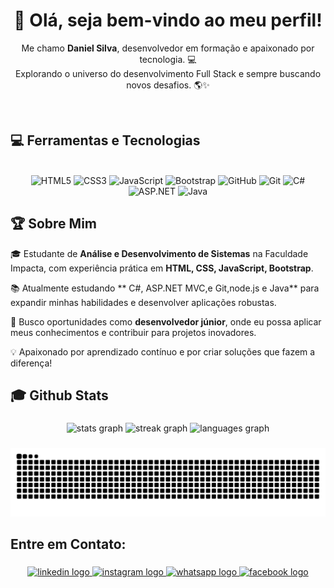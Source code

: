 
<h1 align="center">🚀 Olá, seja bem-vindo ao meu perfil!</h1>

<p align="center">
  Me chamo <strong>Daniel Silva</strong>, desenvolvedor em formação e apaixonado por tecnologia. 💻<br>
  Explorando o universo do desenvolvimento Full Stack e sempre buscando novos desafios. 🌎✨
</p>
<br>
<h2 align="left">💻 Ferramentas e Tecnologias</h2>
<br>


<div align="center">
  <img src="https://img.shields.io/badge/HTML5-E34F26?logo=html5&logoColor=white&style=for-the-badge" height="35" alt="HTML5" />
  <img src="https://img.shields.io/badge/CSS3-1572B6?logo=css3&logoColor=white&style=for-the-badge" height="35" alt="CSS3" />
  <img src="https://img.shields.io/badge/JavaScript-F7DF1E?logo=javascript&logoColor=black&style=for-the-badge" height="35" alt="JavaScript" />
  <img src="https://img.shields.io/badge/Bootstrap-7952B3?logo=bootstrap&logoColor=white&style=for-the-badge" height="35" alt="Bootstrap" />
  <img src="https://img.shields.io/badge/GitHub-181717?logo=github&logoColor=white&style=for-the-badge" height="35" alt="GitHub" />
  <img src="https://img.shields.io/badge/Git-F05032?logo=git&logoColor=white&style=for-the-badge" height="35" alt="Git" />
  <img src="https://img.shields.io/badge/C%23-239120?logo=csharp&logoColor=white&style=for-the-badge" height="35" alt="C#" />
  <img src="https://img.shields.io/badge/ASP.NET-512BD4?logo=dotnet&logoColor=white&style=for-the-badge" height="35" alt="ASP.NET" />
  <img src="https://img.shields.io/badge/Java-007396?logo=java&logoColor=white&style=for-the-badge" height="35" alt="Java" />
 
</div>

###

## 🏆 Sobre Mim

🎓 Estudante de <strong>Análise e Desenvolvimento de Sistemas</strong> na Faculdade Impacta, com experiência prática em **HTML, CSS, JavaScript, Bootstrap**.  

📚 Atualmente estudando **  C#, ASP.NET MVC,e Git,node.js e Java** para expandir minhas habilidades e desenvolver aplicações robustas.  

🚀 Busco oportunidades como **desenvolvedor júnior**, onde eu possa aplicar meus conhecimentos e contribuir para projetos inovadores.  

💡 Apaixonado por aprendizado contínuo e por criar soluções que fazem a diferença!

<h2 align="left">🎓 Github Stats</h2>

###

<div align="center">
  <img src="https://github-readme-stats.vercel.app/api?username=danielsilva&hide_title=false&hide_rank=false&show_icons=true&include_all_commits=true&count_private=true&disable_animations=false&theme=prussian&locale=en&hide_border=false" height="150" alt="stats graph"  />
  <img src="https://streak-stats.demolab.com?user=danielsilva&locale=en&mode=daily&theme=prussian&hide_border=false&border_radius=5" height="146" alt="streak graph"  />
  <img src="https://github-readme-stats.vercel.app/api/top-langs?username=danielsilva&locale=en&hide_title=false&layout=compact&card_width=320&langs_count=5&theme=prussian&hide_border=false" height="150" alt="languages graph"  />
</div>

###

<img src="https://github.com/danielps98/danielps98/blob/main/snake.svg">

###

<h2 align="left">Entre em Contato:</h2>

###

<div align="center ">
  <a href="https://www.linkedin.com/in/daniel-pds-285181211/" target="_blank">
    <img src="https://img.shields.io/static/v1?message=LinkedIn&logo=linkedin&label=&color=0077B5&logoColor=white&labelColor=&style=for-the-badge" height="45" alt="linkedin logo"  />
  </a>
  <a href="https://www.instagram.com/" target="_blank">
    <img src="https://img.shields.io/static/v1?message=Instagram&logo=instagram&label=&color=E4405F&logoColor=white&labelColor=&style=for-the-badge" height="45" alt="instagram logo"  />
  </a>
  <a href="http://wa.me/+5511980311529" target="_blank">
    <img src="https://img.shields.io/static/v1?message=Whatsapp&logo=whatsapp&label=&color=25D366&logoColor=white&labelColor=&style=for-the-badge" height="45" alt="whatsapp logo"  />
  </a>
  <a href="https://www.facebook.com/profile.php?id=100006773463851" target="_blank">
    <img src="https://img.shields.io/static/v1?message=Facebook&logo=facebook&label=&color=1877F2&logoColor=white&labelColor=&style=for-the-badge" height="45" alt="facebook logo"  />
  </a>
</div>

###
